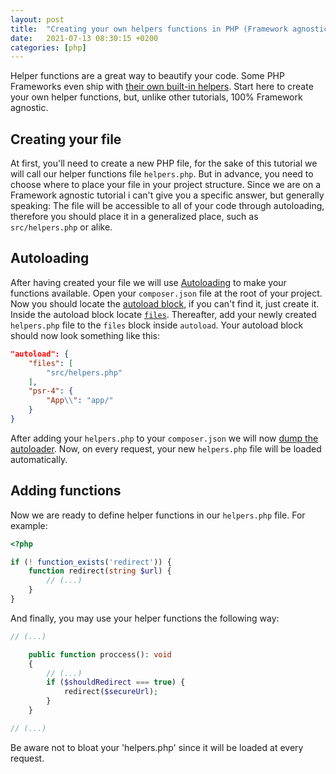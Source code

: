 ```yaml
---
layout: post
title:  "Creating your own helpers functions in PHP (Framework agnostic)"
date:   2021-07-13 08:30:15 +0200
categories: [php]
---
```


Helper functions are a great way to beautify your code. Some PHP Frameworks even ship with [their own built-in helpers](https://laravel.com/docs/8.x/helpers). Start here to create your own helper functions, but, unlike other tutorials, 100% Framework agnostic.

## Creating your file
At first, you'll need to create a new PHP file, for the sake of this tutorial we will call our helper functions file `helpers.php`. But in advance, you need to choose where to place your file in your project structure. Since we are on a Framework agnostic tutorial i can't give you a specific answer, but generally speaking: The file will be accessible to all of your code through autoloading, therefore you should place it in a generalized place, such as `src/helpers.php` or alike.

## Autoloading
After having created your file we will use [Autoloading](https://www.php.net/manual/en/language.oop5.autoload.php) to make your functions available. Open your `composer.json` file at the root of your project. Now you should locate the [autoload block](https://getcomposer.org/doc/04-schema.md#autoload), if you can't find it, just create it. Inside the autoload block locate [`files`](https://getcomposer.org/doc/04-schema.md#files). Thereafter, add your newly created `helpers.php` file to the `files` block inside `autoload`. Your autoload block should now look something like this:

```json
"autoload": {
    "files": [
        "src/helpers.php"
    ],
    "psr-4": {
        "App\\": "app/"
    }
}
```

After adding your `helpers.php` to your `composer.json` we will now [dump the autoloader](https://getcomposer.org/doc/03-cli.md#dump-autoload-dumpautoload-). Now, on every request, your new `helpers.php` file will be loaded automatically.

## Adding functions
Now we are ready to define helper functions in our `helpers.php` file. For example:

```php
<?php

if (! function_exists('redirect')) {
    function redirect(string $url) {
        // (...)
    }
}
```

And finally, you may use your helper functions the following way:

```php
// (...)

    public function proccess(): void
    {
        // (...)
        if ($shouldRedirect === true) {
            redirect($secureUrl);
        }
    }

// (...)
```

Be aware not to bloat your 'helpers.php' since it will be loaded at every request.

